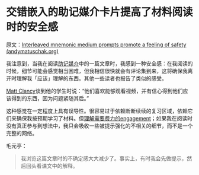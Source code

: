 # 交错嵌入的助记媒介卡片提高了材料阅读时的安全感

原文：[Interleaved mnemonic medium prompts promote a feeling of safety (andymatuschak.org)](https://notes.andymatuschak.org/z2TCHSDXHpLAH7137LZ5zZjcRVepwtrMVLpk)

我注意到，当我在阅读[助记媒介](https://notes.andymatuschak.org/z4rRX3qwSSJRsEkdXKwH2shamgHNeRthrMLiF)中的一篇文章时，我感到一种安全感：在我阅读的时候，细节可能会感觉相当困难，但我相信很快就会有评论集到来，这将确保我离开时理解我「应该」理解的东西。其他一些读者也报告了类似的感受。

[Matt Clancy](https://notes.andymatuschak.org/z2WiVeLTK9MUkBZcVAc53qrHXB8mtG1onp71r)谈到他的学生时说：“他们喜欢能够观看视频，并有信心得到他们应该得到的东西，因为问题紧随其后。”

这种感觉在一定程度上具有误导性。很容易过于依赖断断续续的复习区域，依赖它们来确保我按预期学习了材料。但[理解需要费力的engagement](https://notes.andymatuschak.org/zX1WtJ4ouE8sjN1NgWHsGVg8ZnVfp5Kz74Vs)；如果我在阅读时没有真正参与到想法中，我只会吸收一些被提示强化的不相关的细节，而不是一个完整的网络。

毛元亭：

>我浏览这篇文章时的不确定感大大减少了。事实上，有时我会先做提示，然后回头看课文中的解释。